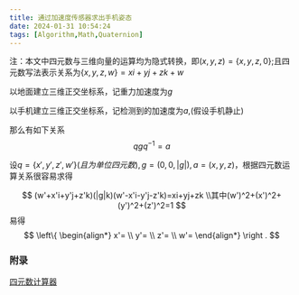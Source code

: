 ```yaml
---
title: 通过加速度传感器求出手机姿态
date: 2024-01-31 10:54:24
tags: [Algorithm,Math,Quaternion]
---
```



注：本文中四元数与三维向量的运算均为隐式转换，即$(x,y,z)=\{x,y,z,0\}$;且四元数写法表示关系为$\{x,y,z,w\}=xi+yj+zk+w$
<!--more-->
以地面建立三维正交坐标系，记重力加速度为$g$

以手机建立三维正交坐标系，记检测到的加速度为$a$,(假设手机静止)

那么有如下关系
$$
qgq^{-1}=a
$$

设$q=\{x',y',z',w'\}(且为单位四元数),g=(0,0,|g|),a=(x,y,z)$，根据四元数运算关系很容易求得

$$
(w'+x'i+y'j+z'k)(|g|k)(w'-x'i-y'j-z'k)=xi+yj+zk
\\其中(w')^2+(x')^2+(y')^2+(z')^2=1
$$
易得
$$
\left\{
    \begin{align*}
        x'= \\
        y'= \\
        z'= \\
        w'= 
    \end{align*}
\right .
$$

### 附录

[四元数计算器](https://www.wolframalpha.com/input?i=quaternion+calculator)

